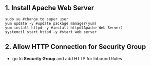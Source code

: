 ## 1. Install Apache Web Server
```shell
sudo su #change to super user
yum update -y #update package manager(yum)
yum install httpd -y #install httpd(Apache Web Server)
systemctl start httpd -y #start web server
```

## 2. Allow HTTP Connection for Security Group
* go to **Security Group** and add HTTP for Inbound Rules